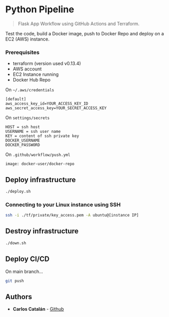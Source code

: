 # Python Pipeline
> Flask App Workflow using GitHub Actions and Terraform.

Test the code, build a Docker image, push to Docker Repo and deploy on a EC2 (AWS) instance.

### Prerequisites

- terraform (version used v0.13.4)
- AWS account
- EC2 Instance running
- Docker Hub Repo

On `~/.aws/credentials`
```
[default]
aws_access_key_id=YOUR_ACCESS_KEY_ID
aws_secret_access_key=YOUR_SECRET_ACCESS_KEY
```


On `settings/secrets`
```
HOST = ssh host
USERNAME = ssh user name
KEY = content of ssh private key
DOCKER_USERNAME
DOCKER_PASSWORD
```

On `.github/workflow/push.yml`
```
image: docker-user/docker-repo
```

## Deploy infrastructure
```sh
./deploy.sh
```

### Connecting to your Linux instance using SSH
```sh
ssh -i ./tf/private/key_access.pem -A ubuntu@[instance IP]
```

## Destroy infrastructure
```sh
./down.sh
```

## Deploy CI/CD
On main branch...
```sh
git push
```

## Authors
* **Carlos Catalán** - [Github](https://github.com/catalan94)